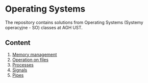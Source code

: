 # Operating Systems 

The repository contains solutions from Operating Systems
(Systemy operacyjne - SO) classes at AGH UST.

## Content

1. [Memory management](https://github.com/zawislakm/Operating_Systems_AGH_UST/tree/master/cw01)
2. [Operation on files](https://github.com/zawislakm/Operating_Systems_AGH_UST/tree/master/cw02)
3. [Processes](https://github.com/zawislakm/Operating_Systems_AGH_UST/tree/master/cw03)
4. [Signals](https://github.com/zawislakm/Operating_Systems_AGH_UST/tree/master/cw04)
5. [Pipes](https://github.com/zawislakm/Operating_Systems_AGH_UST/tree/master/cw05)
